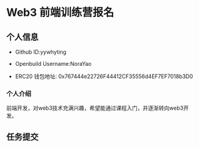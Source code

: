 # Web3 前端训练营报名

## 个人信息

* Github ID:yywhyting

* Openbuild Username:NoraYao

* ERC20 钱包地址: 0x767444e22726F44412CF35556d4EF7EF7018b3D0


### 个人介绍
前端开发，对web3技术充满兴趣，希望能通过课程入门，并逐渐转向web3开发。

## 任务提交



